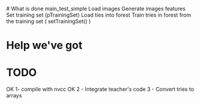 # What is done
main_test_simple
	Load images
	Generate images features
	Set training set (pTrainingSet)
	Load ties into forest
	Train tries in forest from the training set ( setTrainingSet() )
	
# Help we've got

# TODO
OK 1- compile with nvcc
OK 2 - Integrate teacher's code
3 - Convert tries to arrays
